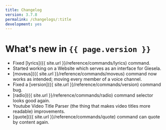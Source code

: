 ```yaml
---
title: Changelog
version: 3.7.8
permalink: /changelogs/:title
development: yes
---
```


# What's new in `{{ page.version }}`
- Fixed [lyrics]({{ site.url }}/reference/commands/lyrics) command.
- Started working on a Website which serves as an interface for Giesela.
- [moveus]({{ site.url }}/reference/commands/moveus) command now works as intended; moving every member of a voice channel.
- Fixed a [version]({{ site.url }}/reference/commands/version) command bug.
- [radio]({{ site.url }}/reference/commands/radio) command selector looks good again.
- Youtube Video Title Parser (the thing that makes video titles more readable) improvements.
- [quote]({{ site.url }}/reference/commands/quote) command can quote by content again. 
